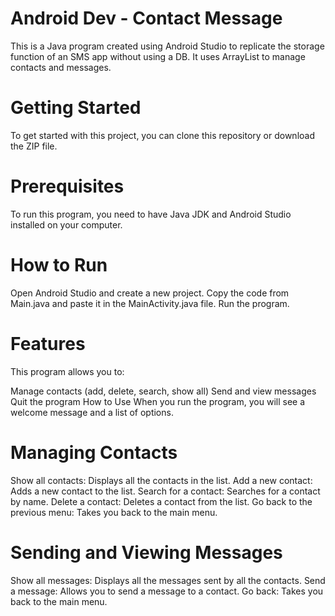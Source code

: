 # Android Dev - Contact Message
This is a Java program created using Android Studio to replicate the storage function of an SMS app without using a DB. It uses ArrayList to manage contacts and messages.

# Getting Started
To get started with this project, you can clone this repository or download the ZIP file.

# Prerequisites
To run this program, you need to have Java JDK and Android Studio installed on your computer.

# How to Run
Open Android Studio and create a new project.
Copy the code from Main.java and paste it in the MainActivity.java file.
Run the program.
# Features
This program allows you to:

Manage contacts (add, delete, search, show all)
Send and view messages
Quit the program
How to Use
When you run the program, you will see a welcome message and a list of options.

# Managing Contacts

Show all contacts: Displays all the contacts in the list.
Add a new contact: Adds a new contact to the list.
Search for a contact: Searches for a contact by name.
Delete a contact: Deletes a contact from the list.
Go back to the previous menu: Takes you back to the main menu.

# Sending and Viewing Messages
Show all messages: Displays all the messages sent by all the contacts.
Send a message: Allows you to send a message to a contact.
Go back: Takes you back to the main menu.
